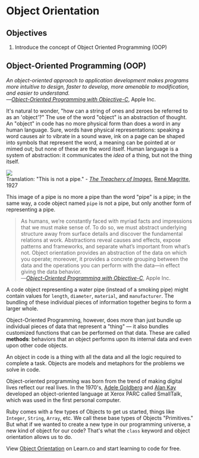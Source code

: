 # Object Orientation

## Objectives

1. Introduce the concept of Object Oriented Programming (OOP)

## Object-Oriented Programming (OOP)

*An object-oriented approach to application development makes programs more intuitive to design, faster to develop, more amenable to modification, and easier to understand.*  
—[*Object-Oriented Programming with Objective-C*][apple_oop_guide_intro], Apple Inc.

[apple_oop_guide_intro]: https://developer.apple.com/library/ios/documentation/Cocoa/Conceptual/OOP_ObjC/Introduction/Introduction.html#//apple_ref/doc/uid/TP40005149-CH1-SW2

It's natural to wonder, "how can a string of ones and zeroes be referred to as an 'object'?" The use of the word "object" is an abstraction of thought. An "object" in code has no more physical form than does a word in any human language. Sure, words have physical representations: speaking a word causes air to vibrate in a sound wave, ink on a page can be shaped into symbols that represent the word, a meaning can be pointed at or mimed out; but none of these are the word itself. Human language is a system of abstraction: it communicates the *idea* of a thing, but not the thing itself.

![](https://upload.wikimedia.org/wikipedia/en/b/b9/MagrittePipe.jpg)  
Translation: "This is not a pipe." - [*The Treachery of Images*](https://en.wikipedia.org/wiki/The_Treachery_of_Images), [René Magritte](https://en.wikipedia.org/wiki/Ren%C3%A9_Magritte), 1927  

This image of a pipe is no more a pipe than the word "pipe" is a pipe; in the same way, a code object named `pipe` is not a pipe, but only another form of representing a pipe.

>As humans, we’re constantly faced with myriad facts and impressions that we must make sense of. To do so, we must abstract underlying structure away from surface details and discover the fundamental relations at work. Abstractions reveal causes and effects, expose patterns and frameworks, and separate what’s important from what’s not. Object orientation provides an abstraction of the data on which you operate; moreover, it provides a concrete grouping between the data and the operations you can perform with the data—in effect giving the data behavior.  
>—[*Object-Oriented Programming with Objective-C*](https://developer.apple.com/library/ios/documentation/Cocoa/Conceptual/OOP_ObjC/Articles/ooOOP.html#//apple_ref/doc/uid/TP40005149-CH8-SW3), Apple Inc.

A code object representing a water pipe (instead of a smoking pipe) might contain values for `length`, `diameter`, `material`, and `manufacturer`. The bundling of these individual pieces of information together begins to form a larger whole.

Object-Oriented Programming, however, does more than just bundle up individual pieces of data that represent a "thing" — it also bundles customized functions that can be performed *on* that data. These are called **methods**: behaviors that an object performs upon its internal data and even upon other code objects.

An object in code is a thing with all the data and all the logic required to complete a task. Objects are models and metaphors for the problems we solve in code.

Object-oriented programming was born from the trend of making digital lives reflect our real lives. In the 1970's, [Adele Goldberg](https://en.wikipedia.org/wiki/Adele_Goldberg_%28computer_scientist%29) and [Alan Kay](https://en.wikipedia.org/wiki/Alan_Kay) developed an object-oriented language at Xerox PARC called SmallTalk, which was used in the first personal computer.

Ruby comes with a few types of Objects to get us started, things like `Integer`, `String`, `Array`, etc. We call these base types of Objects "Primitives." But what if we wanted to create a new type in our programming universe, a new kind of object for our code? That's what the `class` keyword and object orientation allows us to do.

<p data-visibility='hidden'>View <a href='https://learn.co/lessons/ruby-intro-to-oo' title='Object Orientation'>Object Orientation</a> on Learn.co and start learning to code for free.</p>
